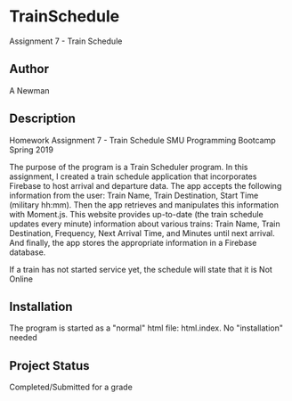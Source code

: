 # TrainSchedule
Assignment 7 - Train Schedule

## Author
A Newman

## Description
Homework Assignment 7 - Train Schedule
SMU Programming Bootcamp Spring 2019

The purpose of the program is a Train Scheduler program.  In this assignment, I created a train schedule application that incorporates Firebase to host arrival and departure data. The app accepts the following information from the user: Train Name, Train Destination, Start Time (military hh:mm). Then the app retrieves and manipulates this information with Moment.js. This website provides up-to-date (the train schedule updates every minute) information about various trains: Train Name, Train Destination, Frequency, Next Arrival Time, and Minutes until next arrival. And finally, the app stores the appropriate information in a Firebase database.

If a train has not started service yet, the schedule will state that it is Not Online

## Installation
The program is started as a "normal" html file: html.index. No "installation" needed

## Project Status
Completed/Submitted for a grade


